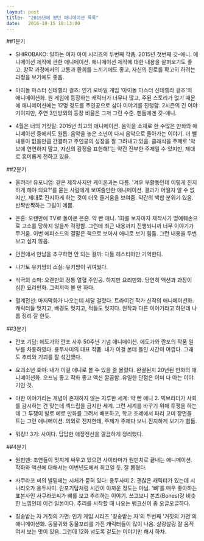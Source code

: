 ```yaml
---
layout: post
title:  "2015년에 봤던 애니메이션 목록"
date:   2016-10-15 18:13:00
---
```

##1분기
- SHIROBAKO: 일하는 여자 아이 시리즈의 두번째 작품. 2015년 첫번째 갓-애니. 애니메이션 제작에 관한 애니메이션. 애니메이션 제작에 대한 내용을 살펴보기도 좋고, 창작 과정에서의 고통과 환희를 느끼기에도 좋고, 자신의 진로를 확고히 하려는 과정을 보기에도 좋음.

- 아이돌 마스터 신데렐라 걸즈: 인기 모바일 게임 '아이돌 마스터 신데렐라 걸즈'의 애니메이션화. 원 게임에 등장하는 캐릭터가 너무나 많고, 주된 스토리가 없기 때문에 애니메이션에는 12명 정도를 주인공으로 삼아 이야기를 진행함. 2시즌의 긴 이야기이지만, 주연 3인방외의 등장 비율은 그저 그런 수준. 팬들에겐 갓-애니.

- 4월은 너의 거짓말: 2015년 최고의 애니메이션. 음악을 소재로 한 수많은 만화와 애니메이션 중에서도 원톱. 음악을 놓은 소년이 다시 음악으로 돌아가는 이야기. 더 뺄 내용이 없을만큼 간결하고 주인공의 성장을 잘 그려내고 있음. 클래식을 주제로 '악보에 연연하지 말고, 자신의 감정을 표현해!'는 약간 진부한 주제일 수 있지만, 제대로 흥미롭게 전하고 있음.

##2분기
- 울려라! 유포니엄: 같은 제작사지만 케이온과는 다름. '겨우 부활동인데 이렇게 진지하게 해야 되요?'를 묻는 사람에게 보여줄만한 애니메이션. 결과가 어떨지 알 수 없지만, 제대로 진지하게 하는 것이 더욱 즐거움을 보여줌. 약간의 백합 분위기 있음. 반짝반짝하는 그림이 예쁨.

- 은혼: 오랜만에 TV로 돌아온 은혼. 약 빤 애니. 1화를 보자마자 제작사가 명예훼손으로 고소를 당하지 않을까 걱정함. 그런데 최근 내용까지 진행되니까 너무 이야기가 무거움. 이번 에피소드의 결말은 책으로 보아서 애니로 보기 힘듦. 그런 내용을 두번 보고 싶지 않음.

- 던전에서 만남을 추구하면 안 되는 걸까: 다들 헤스티아만 기억한다.

- 나가토 유키짱의 소실: 유키짱이 귀여웠다.

- 식극의 소마: 오랜만의 정통 열혈 주인공. 하지만 요리만화. 당연히 액션과 과장이 심한 요리만화. 그럭저럭 볼 만 하다.

- 혈계전선: 마지막화가 나오는데 세달 걸렸다. 트라이건 작가 신작의 애니메이션화. 캐릭터들 멋지고, 배경도 멋지고, 적들도 멋지다. 원작과 다른 이야기라고 하던데 나름 정리 잘 한듯.

##3분기
- 란포 기담: 에도가와 란포 사후 50주년 기념 애니메이션. 에도가와 란포의 작품 일부를 차용하였다. 용두사미의 대표 작품. 내가 이걸 본데 들인 시간이 아깝다. 그래도 추리와 기괴를 잘 섞긴했다.

- 요괴소년 호야: 내가 이걸 애니로 볼 수 있을 줄 몰랐다. 완결된지 20년된 만화의 애니메이션화. 오프닝 좋고 작화 좋고 액션 깔끔함. 유일한 단점은 이미 다 아는 이야기인 것.

- 야한 이야기라는 개념이 존재하지 않는 지루한 세계: 약 빤 애니 2. 빅브라더가 사회를 감시하는 건 맞는데 섹드립을 금지한 세계. 그런 세계를 바꾸기 위해 투쟁을 하는데 그 투쟁이 발로 에로 만화를 그려서 배포하고, 학교 조례에서 파리 교미 장면을 트는 그런 애니메이션. 의외로 진지한데, 주제가 주제다 보니 진지하게 보기가 힘듦.
- 워킹!! 3기: 사이다. 답답한 애정전선을 깔끔하게 정리했다.

##4분기
- 원펀맨: 조연들이 멋지게 싸우고 있으면 사이타마가 원펀치로 끝내는 애니메이션. 작화와 액션에 대해서는 이번년도에서 최고일 듯. 잘 뽑혔다.

- 사쿠라코 씨의 발밑에는 시체가 묻혀 있다: 용두사미 2. 괜찮은 캐릭터가 있는데 시나리오가 용두사미. 란포기담처럼 시간이 아까운 정도는 아님. '뼈'를 매우 좋아하는 표본사인 사쿠라코씨가 뼈를 보고 추리하는 이야기. 쓰고보니 본즈(Bones)랑 비슷한 느낌인데 이건 일본이다. 추리를 시작할 때 나오는 뱅크신이 좀 오글오글하다.

- 칭송받는 자 거짓의 가면: 인기 게임 시리즈 '칭송받는 자'의 두번째 '거짓의 가면'의 애니메이션화. 동물귀와 동물꼬리를 가진 캐릭터들이 많이 나옴. 살랑살랑 잘 움직여서 보는 맛이 있음. 그런데 12화 넘도록 겉도는 이야기만 해서 하차.